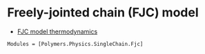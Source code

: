 # Freely-jointed chain (FJC) model

  * [FJC model thermodynamics](../../thermodynamics)

```@autodocs
Modules = [Polymers.Physics.SingleChain.Fjc]
```
